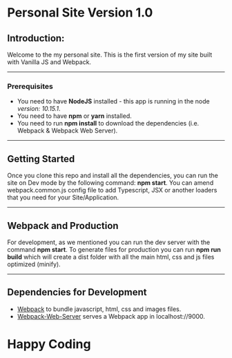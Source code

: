 # Personal Site Version 1.0
 
## Introduction:
 
Welcome to the my personal site. This is the first version of my site built with Vanilla JS and Webpack.

***
 
### Prerequisites
 
* You need to have **NodeJS** installed - this app is running in the node *version: 10.15.1*.
* You need to have **npm** or **yarn** installed.
* You need to run **npm install** to download the dependencies (i.e. Webpack & Webpack Web Server).
 
***
 
## Getting Started
 
Once you clone this repo and install all the dependencies, you can run the site on Dev mode by the following command: **npm start**. You can amend webpack.common.js config file to add Typescript, JSX or another loaders that you need for your Site/Application.
 
***
 
## Webpack and Production
 
For development, as we mentioned you can run the dev server with the command **npm start**. To generate files for production you can run **npm run build** which will create a dist folder with all the main html, css and js files optimized (minify).
 
***
 
## Dependencies for Development
 
* [Webpack](https://github.com/webpack/webpack) to bundle javascript, html, css and images files.
* [Webpack-Web-Server](https://github.com/webpack/webpack-dev-server) serves a Webpack app in localhost://9000.

# Happy Coding
